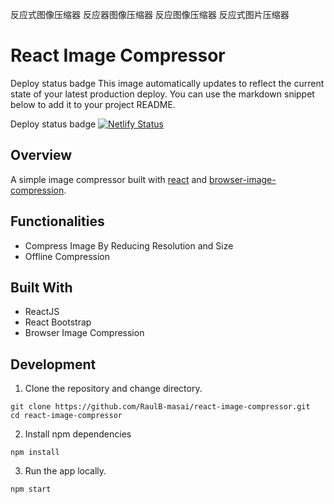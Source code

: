 反应式图像压缩器
反应器图像压缩器
反应图像压缩器
反应式图片压缩器
# React Image Compressor
Deploy status badge
This image automatically updates to reflect the current state of your latest production deploy. You can use the markdown snippet below to add it to your project README.

Deploy status badge
[![Netlify Status](https://api.netlify.com/api/v1/badges/9d07c231-7ba1-4230-b7d3-b86032e7a34c/deploy-status)](https://app.netlify.com/sites/imagecompressors/deploys)


## Overview

A simple image compressor built with [react](https://reactjs.org/) and [browser-image-compression](https://www.npmjs.com/package/browser-image-compression).

## Functionalities

- Compress Image By Reducing Resolution and Size
- Offline Compression

## Built With

- ReactJS
- React Bootstrap
- Browser Image Compression

## Development

1. Clone the repository and change directory.

```
git clone https://github.com/RaulB-masai/react-image-compressor.git
cd react-image-compressor
```

2. Install npm dependencies

```
npm install
```

3. Run the app locally.

```
npm start
```
